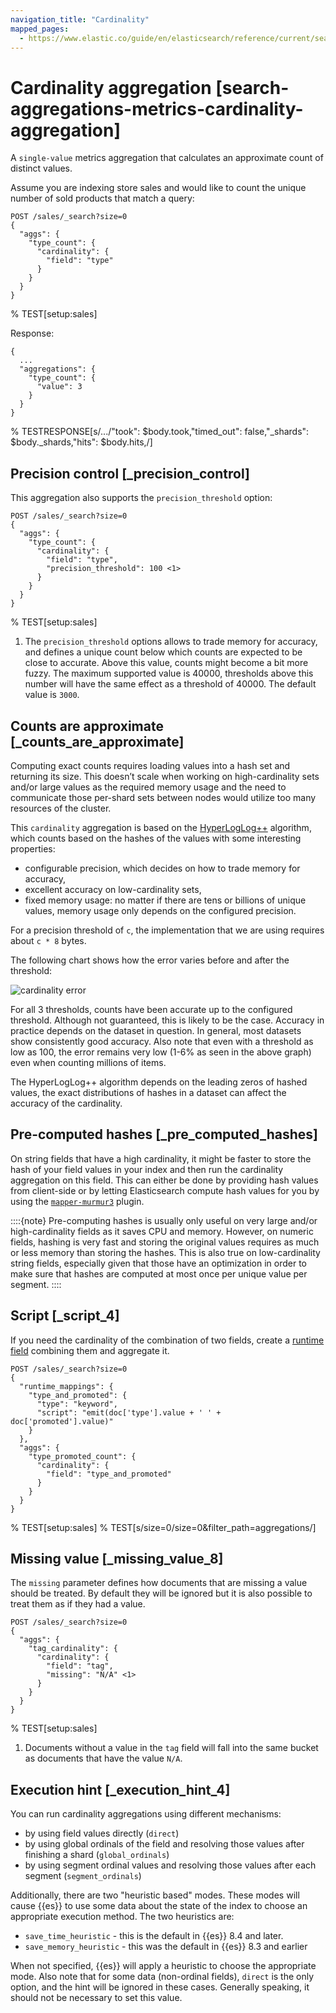 ```yaml
---
navigation_title: "Cardinality"
mapped_pages:
  - https://www.elastic.co/guide/en/elasticsearch/reference/current/search-aggregations-metrics-cardinality-aggregation.html
---
```


# Cardinality aggregation [search-aggregations-metrics-cardinality-aggregation]


A `single-value` metrics aggregation that calculates an approximate count of distinct values.

Assume you are indexing store sales and would like to count the unique number of sold products that match a query:

```console
POST /sales/_search?size=0
{
  "aggs": {
    "type_count": {
      "cardinality": {
        "field": "type"
      }
    }
  }
}
```
%  TEST[setup:sales]

Response:

```console-result
{
  ...
  "aggregations": {
    "type_count": {
      "value": 3
    }
  }
}
```
%  TESTRESPONSE[s/.../"took": $body.took,"timed_out": false,"_shards": $body._shards,"hits": $body.hits,/]

## Precision control [_precision_control]

This aggregation also supports the `precision_threshold` option:

```console
POST /sales/_search?size=0
{
  "aggs": {
    "type_count": {
      "cardinality": {
        "field": "type",
        "precision_threshold": 100 <1>
      }
    }
  }
}
```
%  TEST[setup:sales]

1. The `precision_threshold` options allows to trade memory for accuracy, and defines a unique count below which counts are expected to be close to accurate. Above this value, counts might become a bit more fuzzy. The maximum supported value is 40000, thresholds above this number will have the same effect as a threshold of 40000. The default value is `3000`.



## Counts are approximate [_counts_are_approximate]

Computing exact counts requires loading values into a hash set and returning its size. This doesn’t scale when working on high-cardinality sets and/or large values as the required memory usage and the need to communicate those per-shard sets between nodes would utilize too many resources of the cluster.

This `cardinality` aggregation is based on the [HyperLogLog++](https://static.googleusercontent.com/media/research.google.com/fr//pubs/archive/40671.pdf) algorithm, which counts based on the hashes of the values with some interesting properties:

* configurable precision, which decides on how to trade memory for accuracy,
* excellent accuracy on low-cardinality sets,
* fixed memory usage: no matter if there are tens or billions of unique values, memory usage only depends on the configured precision.

For a precision threshold of `c`, the implementation that we are using requires about `c * 8` bytes.

The following chart shows how the error varies before and after the threshold:

![cardinality error](/reference/aggregations/images/cardinality_error.png "")

For all 3 thresholds, counts have been accurate up to the configured threshold. Although not guaranteed,
this is likely to be the case. Accuracy in practice depends on the dataset in question. In general,
most datasets show consistently good accuracy. Also note that even with a threshold as low as 100,
the error remains very low (1-6% as seen in the above graph) even when counting millions of items.

The HyperLogLog++ algorithm depends on the leading zeros of hashed values, the exact distributions of
hashes in a dataset can affect the accuracy of the cardinality.

## Pre-computed hashes [_pre_computed_hashes]

On string fields that have a high cardinality, it might be faster to store the hash of your field values in your index and then run the cardinality aggregation on this field. This can either be done by providing hash values from client-side or by letting Elasticsearch compute hash values for you by using the [`mapper-murmur3`](/reference/elasticsearch-plugins/mapper-murmur3.md) plugin.

::::{note}
Pre-computing hashes is usually only useful on very large and/or high-cardinality fields as it saves CPU and memory. However, on numeric fields, hashing is very fast and storing the original values requires as much or less memory than storing the hashes. This is also true on low-cardinality string fields, especially given that those have an optimization in order to make sure that hashes are computed at most once per unique value per segment.
::::



## Script [_script_4]

If you need the cardinality of the combination of two fields, create a [runtime field](docs-content://manage-data/data-store/mapping/runtime-fields.md) combining them and aggregate it.

```console
POST /sales/_search?size=0
{
  "runtime_mappings": {
    "type_and_promoted": {
      "type": "keyword",
      "script": "emit(doc['type'].value + ' ' + doc['promoted'].value)"
    }
  },
  "aggs": {
    "type_promoted_count": {
      "cardinality": {
        "field": "type_and_promoted"
      }
    }
  }
}
```
%  TEST[setup:sales]
%  TEST[s/size=0/size=0&filter_path=aggregations/]


## Missing value [_missing_value_8]

The `missing` parameter defines how documents that are missing a value should be treated. By default they will be ignored but it is also possible to treat them as if they had a value.

```console
POST /sales/_search?size=0
{
  "aggs": {
    "tag_cardinality": {
      "cardinality": {
        "field": "tag",
        "missing": "N/A" <1>
      }
    }
  }
}
```
%  TEST[setup:sales]

1. Documents without a value in the `tag` field will fall into the same bucket as documents that have the value `N/A`.



## Execution hint [_execution_hint_4]

You can run cardinality aggregations using different mechanisms:

* by using field values directly (`direct`)
* by using global ordinals of the field and resolving those values after finishing a shard (`global_ordinals`)
* by using segment ordinal values and resolving those values after each segment (`segment_ordinals`)

Additionally, there are two "heuristic based" modes.  These modes will cause {{es}} to use some data about the state of the index to choose an appropriate execution method.  The two heuristics are:

* `save_time_heuristic` - this is the default in {{es}} 8.4 and later.
* `save_memory_heuristic` - this was the default in {{es}} 8.3 and earlier

When not specified, {{es}} will apply a heuristic to choose the appropriate mode.  Also note that for some data (non-ordinal fields), `direct` is the only option, and the hint will be ignored in these cases.  Generally speaking, it should not be necessary to set this value.


